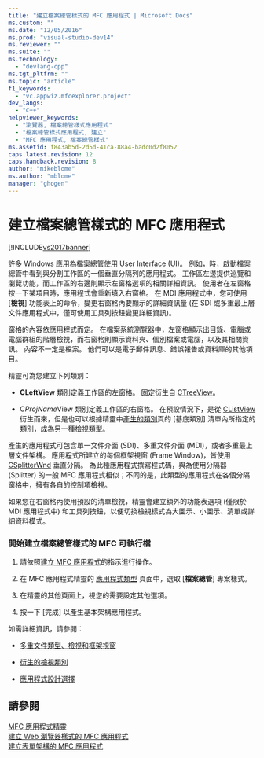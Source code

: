 ```yaml
---
title: "建立檔案總管樣式的 MFC 應用程式 | Microsoft Docs"
ms.custom: ""
ms.date: "12/05/2016"
ms.prod: "visual-studio-dev14"
ms.reviewer: ""
ms.suite: ""
ms.technology: 
  - "devlang-cpp"
ms.tgt_pltfrm: ""
ms.topic: "article"
f1_keywords: 
  - "vc.appwiz.mfcexplorer.project"
dev_langs: 
  - "C++"
helpviewer_keywords: 
  - "瀏覽器, 檔案總管樣式應用程式"
  - "檔案總管樣式應用程式, 建立"
  - "MFC 應用程式, 檔案總管樣式"
ms.assetid: f843ab5d-2d5d-41ca-88a4-badc0d2f8052
caps.latest.revision: 12
caps.handback.revision: 8
author: "mikeblome"
ms.author: "mblome"
manager: "ghogen"
---
```

# 建立檔案總管樣式的 MFC 應用程式
[!INCLUDE[vs2017banner](../../assembler/inline/includes/vs2017banner.md)]

許多 Windows 應用為檔案總管使用 User Interface \(UI\)。  例如，時，啟動檔案總管中看到與分割工作區的一個垂直分隔列的應用程式。  工作區左邊提供巡覽和瀏覽功能，而工作區的右邊則顯示左窗格選項的相關詳細資訊。  使用者在左窗格按一下某項目時，應用程式會重新填入右窗格。  在 MDI 應用程式中，您可使用 \[**檢視**\] 功能表上的命令，變更右窗格內要顯示的詳細資訊量 \(在 SDI 或多重最上層文件應用程式中，僅可使用工具列按鈕變更詳細資訊\)。  
  
 窗格的內容依應用程式而定。  在檔案系統瀏覽器中，左窗格顯示出目錄、電腦或電腦群組的階層檢視，而右窗格則顯示資料夾、個別檔案或電腦，以及其相關資訊。  內容不一定是檔案。  他們可以是電子郵件訊息、錯誤報告或資料庫的其他項目。  
  
 精靈可為您建立下列類別：  
  
-   **CLeftView** 類別定義工作區的左窗格。  固定衍生自 [CTreeView](../../mfc/reference/ctreeview-class.md)。  
  
-   C*ProjName*View 類別定義工作區的右窗格。  在預設情況下，是從 [CListView](../../mfc/reference/clistview-class.md) 衍生而來，但是也可以根據精靈中[產生的類別](../../mfc/reference/generated-classes-mfc-application-wizard.md)頁的 \[基底類別\] 清單內所指定的類別，成為另一種檢視類型。  
  
 產生的應用程式可包含單一文件介面 \(SDI\)、多重文件介面 \(MDI\)，或者多重最上層文件架構。  應用程式所建立的每個框架視窗 \(Frame Window\)，皆使用 [CSplitterWnd](../../mfc/reference/csplitterwnd-class.md) 垂直分隔。  為此種應用程式撰寫程式碼，與為使用分隔器 \(Splitter\) 的一般 MFC 應用程式相似；不同的是，此類型的應用程式在各個分隔窗格中，擁有各自的控制項檢視。  
  
 如果您在右窗格內使用預設的清單檢視，精靈會建立額外的功能表選項 \(僅限於 MDI 應用程式中\) 和工具列按鈕，以便切換檢視樣式為大圖示、小圖示、清單或詳細資料模式。  
  
### 開始建立檔案總管樣式的 MFC 可執行檔  
  
1.  請依照[建立 MFC 應用程式](../../mfc/reference/creating-an-mfc-application.md)的指示進行操作。  
  
2.  在 MFC 應用程式精靈的 [應用程式類型](../../mfc/reference/application-type-mfc-application-wizard.md) 頁面中，選取 \[**檔案總管**\] 專案樣式。  
  
3.  在精靈的其他頁面上，視您的需要設定其他選項。  
  
4.  按一下 \[完成\] 以產生基本架構應用程式。  
  
 如需詳細資訊，請參閱：  
  
-   [多重文件類型、檢視和框架視窗](../../mfc/multiple-document-types-views-and-frame-windows.md)  
  
-   [衍生的檢視類別](../../mfc/derived-view-classes-available-in-mfc.md)  
  
-   [應用程式設計選擇](../../mfc/application-design-choices.md)  
  
## 請參閱  
 [MFC 應用程式精靈](../../mfc/reference/mfc-application-wizard.md)   
 [建立 Web 瀏覽器樣式的 MFC 應用程式](../../mfc/reference/creating-a-web-browser-style-mfc-application.md)   
 [建立表單架構的 MFC 應用程式](../../mfc/reference/creating-a-forms-based-mfc-application.md)